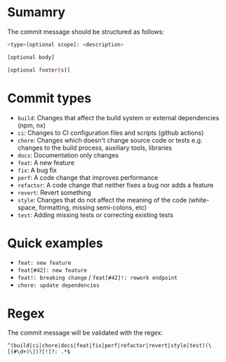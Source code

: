 # Sumamry

The commit message should be structured as follows:

```sh
<type>[optional scope]: <description>

[optional body]

[optional footer(s)]
```

# Commit types

- `build`: Changes that affect the build system or external dependencies (npm, nx)
- `ci`: Changes to CI configuration files and scripts (github actions)
- `chore`: Changes which doesn't change source code or tests e.g. changes to the build process, auxiliary tools, libraries
- `docs`: Documentation only changes
- `feat`: A new feature
- `fix`: A bug fix
- `perf`: A code change that improves performance
- `refactor`: A code change that neither fixes a bug nor adds a feature
- `revert`: Revert something
- `style`: Changes that do not affect the meaning of the code (white-space, formatting, missing semi-colons, etc)
- `test`: Adding missing tests or correcting existing tests

# Quick examples

- `feat: new feature`
- `feat[#42]: new feature`
- `feat!: breaking change` / `feat[#42]!: rework endpoint`
- `chore: update dependencies`

# Regex

The commit message will be validated with the regex:

`^(build|ci|chore|docs|feat|fix|perf|refactor|revert|style|test)(\[(#\d+)\])?[!]?: .*$`
